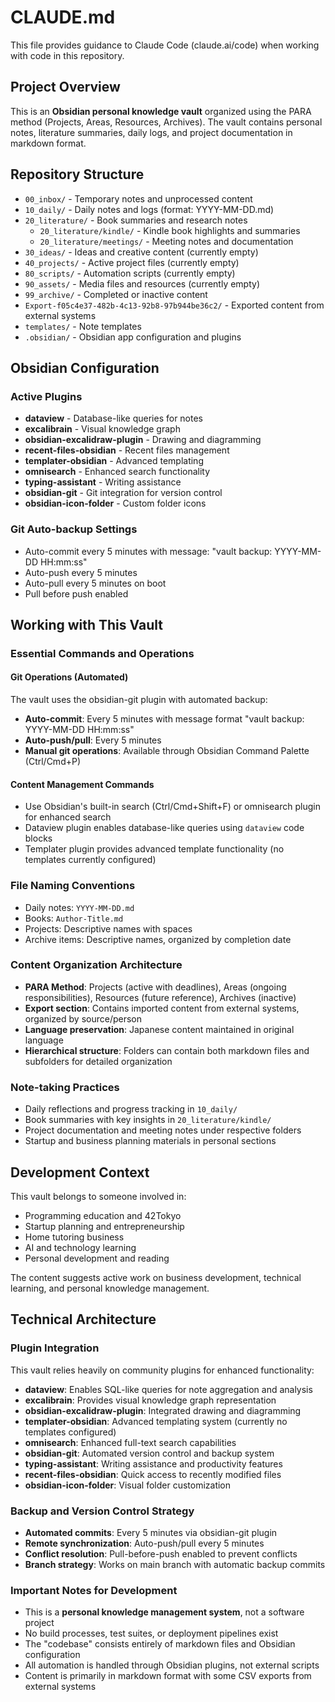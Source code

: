 # CLAUDE.md

This file provides guidance to Claude Code (claude.ai/code) when working with code in this repository.

## Project Overview

This is an **Obsidian personal knowledge vault** organized using the PARA method (Projects, Areas, Resources, Archives). The vault contains personal notes, literature summaries, daily logs, and project documentation in markdown format.

## Repository Structure

- `00_inbox/` - Temporary notes and unprocessed content
- `10_daily/` - Daily notes and logs (format: YYYY-MM-DD.md)
- `20_literature/` - Book summaries and research notes
  - `20_literature/kindle/` - Kindle book highlights and summaries
  - `20_literature/meetings/` - Meeting notes and documentation
- `30_ideas/` - Ideas and creative content (currently empty)
- `40_projects/` - Active project files (currently empty)
- `80_scripts/` - Automation scripts (currently empty)
- `90_assets/` - Media files and resources (currently empty)
- `99_archive/` - Completed or inactive content
- `Export-f05c4e37-482b-4c13-92b8-97b944be36c2/` - Exported content from external systems
- `templates/` - Note templates
- `.obsidian/` - Obsidian app configuration and plugins

## Obsidian Configuration

### Active Plugins
- **dataview** - Database-like queries for notes
- **excalibrain** - Visual knowledge graph
- **obsidian-excalidraw-plugin** - Drawing and diagramming
- **recent-files-obsidian** - Recent files management
- **templater-obsidian** - Advanced templating
- **omnisearch** - Enhanced search functionality
- **typing-assistant** - Writing assistance
- **obsidian-git** - Git integration for version control
- **obsidian-icon-folder** - Custom folder icons

### Git Auto-backup Settings
- Auto-commit every 5 minutes with message: "vault backup: YYYY-MM-DD HH:mm:ss"
- Auto-push every 5 minutes
- Auto-pull every 5 minutes on boot
- Pull before push enabled

## Working with This Vault

### Essential Commands and Operations

#### Git Operations (Automated)
The vault uses the obsidian-git plugin with automated backup:
- **Auto-commit**: Every 5 minutes with message format "vault backup: YYYY-MM-DD HH:mm:ss"  
- **Auto-push/pull**: Every 5 minutes
- **Manual git operations**: Available through Obsidian Command Palette (Ctrl/Cmd+P)

#### Content Management Commands
- Use Obsidian's built-in search (Ctrl/Cmd+Shift+F) or omnisearch plugin for enhanced search
- Dataview plugin enables database-like queries using `dataview` code blocks
- Templater plugin provides advanced template functionality (no templates currently configured)

### File Naming Conventions
- Daily notes: `YYYY-MM-DD.md`
- Books: `Author-Title.md` 
- Projects: Descriptive names with spaces
- Archive items: Descriptive names, organized by completion date

### Content Organization Architecture
- **PARA Method**: Projects (active with deadlines), Areas (ongoing responsibilities), Resources (future reference), Archives (inactive)
- **Export section**: Contains imported content from external systems, organized by source/person
- **Language preservation**: Japanese content maintained in original language
- **Hierarchical structure**: Folders can contain both markdown files and subfolders for detailed organization

### Note-taking Practices
- Daily reflections and progress tracking in `10_daily/`
- Book summaries with key insights in `20_literature/kindle/`
- Project documentation and meeting notes under respective folders
- Startup and business planning materials in personal sections

## Development Context

This vault belongs to someone involved in:
- Programming education and 42Tokyo
- Startup planning and entrepreneurship
- Home tutoring business
- AI and technology learning
- Personal development and reading

The content suggests active work on business development, technical learning, and personal knowledge management.

## Technical Architecture

### Plugin Integration
This vault relies heavily on community plugins for enhanced functionality:

- **dataview**: Enables SQL-like queries for note aggregation and analysis
- **excalibrain**: Provides visual knowledge graph representation  
- **obsidian-excalidraw-plugin**: Integrated drawing and diagramming
- **templater-obsidian**: Advanced templating system (currently no templates configured)
- **omnisearch**: Enhanced full-text search capabilities
- **obsidian-git**: Automated version control and backup system
- **typing-assistant**: Writing assistance and productivity features
- **recent-files-obsidian**: Quick access to recently modified files
- **obsidian-icon-folder**: Visual folder customization

### Backup and Version Control Strategy
- **Automated commits**: Every 5 minutes via obsidian-git plugin
- **Remote synchronization**: Auto-push/pull every 5 minutes  
- **Conflict resolution**: Pull-before-push enabled to prevent conflicts
- **Branch strategy**: Works on main branch with automatic backup commits

### Important Notes for Development
- This is a **personal knowledge management system**, not a software project
- No build processes, test suites, or deployment pipelines exist
- The "codebase" consists entirely of markdown files and Obsidian configuration
- All automation is handled through Obsidian plugins, not external scripts
- Content is primarily in markdown format with some CSV exports from external systems